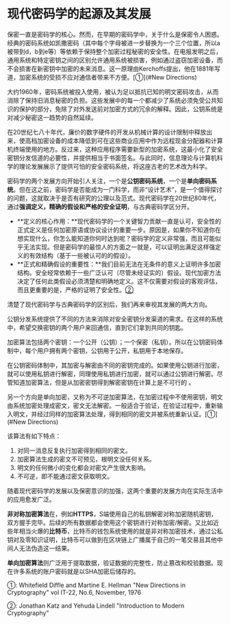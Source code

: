 # 现代密码学的起源及其发展

保密一直是密码学的核心。然而，在早期的密码学中，关于什么是保密令人困惑。经典的密码系统如凯撒密码（其中每个字母被进一步替换为一个三个位置，所以a被带到d，b到e等）等依赖于保持整个加密过程秘密的安全性。在电报发明之后，通用系统和特定密钥之间的区别允许通用系统被损害，例如通过盗窃加密设备，而不会损害在新密钥中加密的未来消息。这一原理由Kerchoffs提出，他在1881年写道，加密系统的受损不应对通信者带来不方便。[①](#New Directions)

大约1960年，密码系统被投入使用，被认为足以抵抗已知的明文密码攻击，从而消除了保持旧消息秘密的负担。这些发展中的每一个都减少了系统必须免受公共知识的保护的部分，免除了对外发送前对加密方式的冗余的解释。因此，公钥系统是对减少秘密这一趋势的自然延续。

在20世纪七八十年代，廉价的数字硬件的开发从机械计算的设计限制中释放出来，使高档加密设备的成本降低到可在这些商业应用中作为远程现金分配器和计算机终端使用的地方。反过来，这种应用程序需要新型的加密系统，这最小化了安全密钥分发信道的必要性，并提供相当于书面签名。与此同时，信息理论与计算机科学的理论发展展示了提供可怕的安全密码系统，将这座古老的艺术改为科学。

密码学的两个发展方向开始引人关注，一个是**公钥密码系统**，一个是**单向密码系统**。但在这之前，密码学是否能成为一门科学，而非“设计艺术”，是一个值得探讨的问题，这就取决于是否有研究的公理以及范式。现代密码学在20世纪80年代，通过**强调定义，精确的假设和严格的安全证明**，与古典密码学区分开。

+ **定义的核心作用：**现代密码学的一个关键智力贡献一直是认可，安全性的正式定义是任何加密原语或协议设计的重要一步。原因是，如果你不知道你在想实现什么，你怎么能知道你何时达到呢？密码学的定义非常强，而且可能似乎无法实现。但是密码学的最惊人的方面之一就是，可以证明出满足这样强定义的有效结构（基于一些被认可的的假设）。
+ **正式和精确假设的重要性：**我们目前无法在无条件的意义上证明许多加密结构。安全经常依赖于一些广泛认可（尽管未经证实的）假设。现代加密方法决定了任何此类假设必须清楚和明确地定义。这不仅需要对假设的客观评估，而且更重要的是，严格的证明了安全性。[②](#Intro)

清楚了现代密码学与古典密码学的区别后，我们再来审视其发展的两大方向。

公钥分发系统提供了不同的方法来消除对安全密钥分发渠道的需求。在这样的系统中，希望交换密钥的两个用户来回通信，直到它们拿到共同的钥匙。

加密算法包括两个密钥：一个公开（公钥）；一个保密（私钥）。所以在公钥密码体制中，每个用户拥有两个密钥，公钥用于公开，私钥用于本地保存。

在公钥密码体制中，其加密与解密由不同的密钥完成的。如果使用公钥进行加密，就可以使用私钥进行解密，同理使用私钥进行加密，就可以通过公钥进行解密。尽管知道加密算法，但是从加密密钥得到解密密钥在计算上是不可行的 。

另一个方向是单向加密，又称为不可逆加密算法，在加密过程中不使用密钥，明文由系统加密处理成密文，密文无法解密。一般适合于验证，在验证过程中，重新输入明文，并经过同样的加密算法处理，得到相同的密文并被系统重新认证。[①](#New Directions)

该算法有如下特点：

1. 对同一消息反复执行加密得到相同的密文。
2. 加密算法生成的密文不可预见，根明文没任何关系。
3. 明文的任何微小的变化都会对密文产生很大影响。
4. 不可逆，即不能通过密文获取明文。

随着现代密码学的发展以及保密意识的加强，这两个重要的发展方向在实际生活中的应用愈发广泛。

**非对称加密算法**在，例如**HTTPS**，S端使用自己的私钥解密对称加密随机密钥，双方握手完毕。后续的所有数据都会使用这个密钥进行对称加密/解密。又比如近些年相当火爆的**比特币**，比特币的钱包系统使用的就是非对称加密技术，通过公私钥对及零知识证明，比特币可以做到在区块链上广播属于自己的一笔交易且其他中间人无法伪造这一结果。

**单向加密算法**则广泛用于提取数据，验证数据的完整性，防止篡改和校验数据。现在许多系统的账户密码就是以SHA加密后储存的。

<a name="New Directions"></a>①: Whitefield Diffle and Martine E. Hellman "New Directions in Cryptography" vol IT-22, No.6, November, 1976

<a name="Intro"></a>②: Jonathan Katz and Yehuda Lindell "Introduction to Modern Cryptography"

